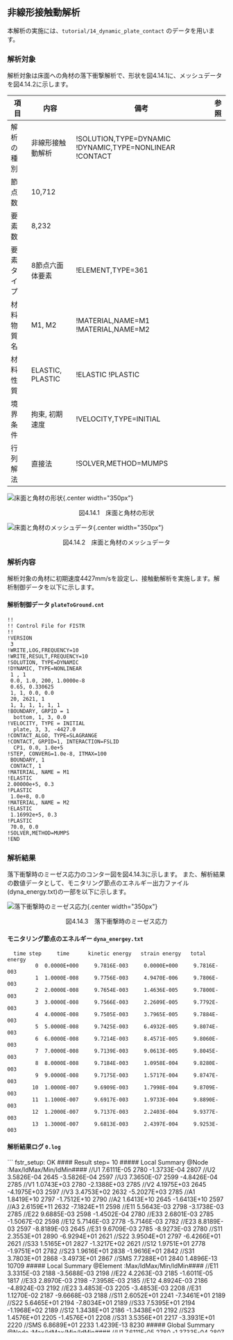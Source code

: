 ##  非線形接触動解析

本解析の実施には、`tutorial/14_dynamic_plate_contact` のデータを用います。

### 解析対象

解析対象は床面への角材の落下衝撃解析で、形状を図4.14.1に、メッシュデータを図4.14.2に示します。

 | 項目       | 内容             | 備考                                                        | 参照 |
 |------------|------------------|-------------------------------------------------------------|------|
 | 解析の種別 | 非線形接触動解析 | !SOLUTION,TYPE=DYNAMIC   !DYNAMIC,TYPE=NONLINEAR   !CONTACT |      |
 | 節点数     | 10,712           |                                                             |      |
 | 要素数     | 8,232            |                                                             |      |
 | 要素タイプ | 8節点六面体要素  | !ELEMENT,TYPE=361                                           |      |
 | 材料物質名 | M1, M2           | !MATERIAL,NAME=M1    !MATERIAL,NAME=M2                      |      |
 | 材料性質   | ELASTIC, PLASTIC | !ELASTIC    !PLASTIC                                        |      |
 | 境界条件   | 拘束, 初期速度   | !VELOCITY,TYPE=INITIAL                                      |      |
 | 行列解法   | 直接法           | !SOLVER,METHOD=MUMPS                                        |      |

![床面と角材の形状](./media/tutorial14_01.png){.center width="350px"}
<div style="text-align: center;">
図4.14.1　床面と角材の形状
</div>

![床面と角材のメッシュデータ](./media/tutorial14_02.png){.center width="350px"}
<div style="text-align: center;">
図4.14.2　床面と角材のメッシュデータ
</div>

### 解析内容

解析対象の角材に初期速度4427mm/sを設定し、接触動解析を実施します。解析制御データを以下に示します。

#### 解析制御データ `plateToGround.cnt`

```
!!
!! Control File for FISTR
!!
!VERSION
 3
!WRITE,LOG,FREQUENCY=10
!WRITE,RESULT,FREQUENCY=10
!SOLUTION, TYPE=DYNAMIC
!DYNAMIC, TYPE=NONLINEAR
 1 , 1
 0.0, 1.0, 200, 1.0000e-8
 0.65, 0.330625
 1, 1, 0.0, 0.0
 20, 2621, 1
 1, 1, 1, 1, 1, 1
!BOUNDARY, GRPID = 1
  bottom, 1, 3, 0.0
!VELOCITY, TYPE = INITIAL
  plate, 3, 3, -4427.0
!CONTACT_ALGO, TYPE=SLAGRANGE
!CONTACT, GRPID=1, INTERACTION=FSLID
  CP1, 0.0, 1.0e+5
!STEP, CONVERG=1.0e-8, ITMAX=100
 BOUNDARY, 1
 CONTACT, 1
!MATERIAL, NAME = M1
!ELASTIC
2.00000e+5, 0.3
!PLASTIC
 1.0e+8, 0.0
!MATERIAL, NAME = M2
!ELASTIC
 1.16992e+5, 0.3
!PLASTIC
 70.0, 0.0
!SOLVER,METHOD=MUMPS
!END
```

### 解析結果

落下衝撃時のミーゼス応力のコンター図を図4.14.3に示します。
また、解析結果の数値データとして、モニタリング節点のエネルギー出力ファイル(dyna_energy.txt)の一部を以下に示します。

![落下衝撃時のミーゼス応力](./media/tutorial14_03.png){.center width="350px"}
<div style="text-align: center;">
図4.14.3　落下衝撃時のミーゼス応力
</div>

#### モニタリング節点のエネルギー `dyna_energey.txt`

```
  time step     time      kinetic energy   strain energy   total energy
         0  0.0000E+000     9.7816E-003     0.0000E+000     9.7816E-003
         1  1.0000E-008     9.7756E-003     4.9470E-006     9.7806E-003
         2  2.0000E-008     9.7654E-003     1.4636E-005     9.7800E-003
         3  3.0000E-008     9.7566E-003     2.2609E-005     9.7792E-003
         4  4.0000E-008     9.7505E-003     3.7965E-005     9.7884E-003
         5  5.0000E-008     9.7425E-003     6.4932E-005     9.8074E-003
         6  6.0000E-008     9.7214E-003     8.4571E-005     9.8060E-003
         7  7.0000E-008     9.7139E-003     9.0613E-005     9.8045E-003
         8  8.0000E-008     9.7184E-003     1.0958E-004     9.8280E-003
         9  9.0000E-008     9.7175E-003     1.5717E-004     9.8747E-003
        10  1.0000E-007     9.6909E-003     1.7998E-004     9.8709E-003
        11  1.1000E-007     9.6917E-003     1.9733E-004     9.8890E-003
        12  1.2000E-007     9.7137E-003     2.2403E-004     9.9377E-003
        13  1.3000E-007     9.6813E-003     2.4397E-004     9.9253E-003
```

#### 解析結果ログ `0.log`


<div style="height: 400px; overflow-y: scroll;">
```
 fstr_setup: OK
#### Result step=    10
 ##### Local Summary @Node    :Max/IdMax/Min/IdMin####
 //U1    7.6111E-05      2780 -1.3733E-04      2807
 //U2    3.5826E-04      2645 -3.5826E-04      2597
 //U3    7.3650E-07      2599 -4.8426E-04      2785
 //V1    1.0743E+03      2780 -2.1388E+03      2785
 //V2    4.1975E+03      2645 -4.1975E+03      2597
 //V3    3.4753E+02      2632 -5.2027E+03      2785
 //A1    1.8419E+10      2797 -1.7512E+10      2790
 //A2    1.6413E+10      2645 -1.6413E+10      2597
 //A3    2.6159E+11      2632 -7.1824E+11      2598
 //E11   5.5643E-03      2798 -3.1738E-03      2785
 //E22   9.6885E-03      2598 -1.4502E-04      2780
 //E33   2.6801E-03      2785 -1.5067E-02      2598
 //E12   5.7146E-03      2778 -5.7146E-03      2782
 //E23   8.8189E-03      2597 -8.8189E-03      2645
 //E31   9.6709E-03      2785 -8.9273E-03      2780
 //S11   2.3553E+01      2890 -6.9294E+01      2621
 //S22   3.9504E+01      2797 -6.4266E+01      2621
 //S33   1.5165E+01      2827 -1.3217E+02      2621
 //S12   1.9751E+01      2778 -1.9751E+01      2782
 //S23   1.9616E+01      2838 -1.9616E+01      2842
 //S31   3.7803E+01      2868 -3.4973E+01      2867
 //SMS   7.7288E+01      2840  1.4896E-13     10709
 ##### Local Summary @Element :Max/IdMax/Min/IdMin####
 //E11   3.3315E-03      2188 -3.5688E-03      2198
 //E22   4.2263E-03      2185 -1.6011E-05      1817
 //E33   2.8970E-03      2198 -7.3958E-03      2185
 //E12   4.8924E-03      2186 -4.8924E-03      2192
 //E23   3.4853E-03      2205 -3.4853E-03      2208
 //E31   1.1270E-02      2187 -9.6668E-03      2188
 //S11   2.6052E+01      2241 -7.3461E+01      2189
 //S22   5.6465E+01      2194 -7.8034E+01      2189
 //S33   7.5395E+01      2194 -1.1968E+02      2189
 //S12   1.3438E+01      2186 -1.3438E+01      2192
 //S23   1.4576E+01      2205 -1.4576E+01      2208
 //S31   3.5356E+01      2217 -3.3931E+01      2220
 //SMS   6.8689E+01      2233  1.4239E-13      8230
 ##### Global Summary @Node    :Max/IdMax/Min/IdMin####
 //U1    7.6111E-05      2780 -1.3733E-04      2807
 //U2    3.5826E-04      2645 -3.5826E-04      2597
 //U3    7.3650E-07      2599 -4.8426E-04      2785
 //V1    1.0743E+03      2780 -2.1388E+03      2785
 //V2    4.1975E+03      2645 -4.1975E+03      2597
 //V3    3.4753E+02      2632 -5.2027E+03      2785
 //A1    1.8419E+10      2797 -1.7512E+10      2790
 //A2    1.6413E+10      2645 -1.6413E+10      2597
 //A3    2.6159E+11      2632 -7.1824E+11      2598
 //E11   5.5643E-03      2798 -3.1738E-03      2785
 //E22   9.6885E-03      2598 -1.4502E-04      2780
 //E33   2.6801E-03      2785 -1.5067E-02      2598
 //E12   5.7146E-03      2778 -5.7146E-03      2782
 //E23   8.8189E-03      2597 -8.8189E-03      2645
 //E31   9.6709E-03      2785 -8.9273E-03      2780
 //S11   2.3553E+01      2890 -6.9294E+01      2621
 //S22   3.9504E+01      2797 -6.4266E+01      2621
 //S33   1.5165E+01      2827 -1.3217E+02      2621
 //S12   1.9751E+01      2778 -1.9751E+01      2782
 //S23   1.9616E+01      2838 -1.9616E+01      2842
 //S31   3.7803E+01      2868 -3.4973E+01      2867
 //SMS   7.7288E+01      2840  1.4896E-13     10709
  ##### Global Summary @Element :Max/IdMax/Min/IdMin####
 //E11   3.3315E-03      2188 -3.5688E-03      2198
 //E22   4.2263E-03      2185 -1.6011E-05      1817
 //E33   2.8970E-03      2198 -7.3958E-03      2185
 //E12   4.8924E-03      2186 -4.8924E-03      2192
 //E23   3.4853E-03      2205 -3.4853E-03      2208
 //E31   1.1270E-02      2187 -9.6668E-03      2188
 //S11   2.6052E+01      2241 -7.3461E+01      2189
 //S22   5.6465E+01      2194 -7.8034E+01      2189
 //S33   7.5395E+01      2194 -1.1968E+02      2189
 //S12   1.3438E+01      2186 -1.3438E+01      2192
 //S23   1.4576E+01      2205 -1.4576E+01      2208
 //S31   3.5356E+01      2217 -3.3931E+01      2220
 //SMS   6.8689E+01      2233  1.4239E-13      8230

 ...

#### Result step=   200
 ##### Local Summary @Node    :Max/IdMax/Min/IdMin####
 //U1    1.0996E-03      2818 -2.9048E-03      2803
 //U2    8.2012E-03      2645 -8.2012E-03      2597
 //U3    1.1800E-06      2465 -8.5895E-03      5373
 //V1    8.9566E+02     10712 -2.1228E+03      2831
 //V2    3.4246E+03      2645 -3.4246E+03      2597
 //V3    3.2884E+02      2794 -4.0108E+03      5377
 //A1    2.1058E+09      9165 -1.2760E+09      4757
 //A2    7.5110E+08      2769 -7.5110E+08      2478
 //A3    4.4278E+09      8975 -1.0747E+09      2465
 //E11   5.4925E-02      2838 -4.1160E-02      2788
 //E22   2.2537E-01      2621 -4.2604E-04      2921
 //E33   1.4576E-02      2815 -2.7463E-01      2621
 //E12   9.7058E-02      2789 -9.7058E-02      2791
 //E23   7.4272E-02      2779 -7.4272E-02      2781
 //E31   1.3776E-01      2785 -1.5350E-01      2780
 //S11   4.2677E+01      3113 -6.9474E+01      2621
 //S22   4.7637E+01      2815 -4.2010E+01      2921
 //S33   1.6261E+01      2853 -1.1496E+02      2780
 //S12   2.2732E+01      2830 -2.2732E+01      2826
 //S23   4.0309E+01      2597 -4.0309E+01      2645
 //S31   3.8697E+01      2913 -3.7722E+01      3054
 //SMS   9.0611E+01      2597  6.2561E-02      9662
 ##### Local Summary @Element :Max/IdMax/Min/IdMin####
 //E11   5.4784E-02      2209 -4.6698E-02      2201
 //E22   1.8822E-01      2188 -7.6612E-05      2323
 //E33   2.2781E-02      2202 -2.2608E-01      2188
 //E12   1.0327E-01      2193 -1.0327E-01      2196
 //E23   4.0800E-02      2210 -4.0800E-02      2211
 //E31   1.3391E-01      2189 -1.7023E-01      2194
 //S11   4.3368E+01      2434 -7.5148E+01      2188
 //S22   6.8745E+01      2203 -4.7855E+01      2048
 //S33   7.0360E+01      2202 -1.1351E+02      2188
 //S12   1.9354E+01      2193 -1.9354E+01      2196
 //S23   1.4194E+01      1796 -1.4194E+01      1754
 //S31   3.8915E+01      2367 -3.3190E+01      2298
 //SMS   6.9701E+01      2187  3.8349E-02      7504
 ##### Global Summary @Node    :Max/IdMax/Min/IdMin####
 //U1    1.0996E-03      2818 -2.9048E-03      2803
 //U2    8.2012E-03      2645 -8.2012E-03      2597
 //U3    1.1800E-06      2465 -8.5895E-03      5373
 //V1    8.9566E+02     10712 -2.1228E+03      2831
 //V2    3.4246E+03      2645 -3.4246E+03      2597
 //V3    3.2884E+02      2794 -4.0108E+03      5377
 //A1    2.1058E+09      9165 -1.2760E+09      4757
 //A2    7.5110E+08      2769 -7.5110E+08      2478
 //A3    4.4278E+09      8975 -1.0747E+09      2465
 //E11   5.4925E-02      2838 -4.1160E-02      2788
 //E22   2.2537E-01      2621 -4.2604E-04      2921
 //E33   1.4576E-02      2815 -2.7463E-01      2621
 //E12   9.7058E-02      2789 -9.7058E-02      2791
 //E23   7.4272E-02      2779 -7.4272E-02      2781
 //E31   1.3776E-01      2785 -1.5350E-01      2780
 //S11   4.2677E+01      3113 -6.9474E+01      2621
 //S22   4.7637E+01      2815 -4.2010E+01      2921
 //S33   1.6261E+01      2853 -1.1496E+02      2780
 //S12   2.2732E+01      2830 -2.2732E+01      2826
 //S23   4.0309E+01      2597 -4.0309E+01      2645
 //S31   3.8697E+01      2913 -3.7722E+01      3054
 //SMS   9.0611E+01      2597  6.2561E-02      9662
 ##### Global Summary @Element :Max/IdMax/Min/IdMin####
 //E11   5.4784E-02      2209 -4.6698E-02      2201
 //E22   1.8822E-01      2188 -7.6612E-05      2323
 //E33   2.2781E-02      2202 -2.2608E-01      2188
 //E12   1.0327E-01      2193 -1.0327E-01      2196
 //E23   4.0800E-02      2210 -4.0800E-02      2211
 //E31   1.3391E-01      2189 -1.7023E-01      2194
 //S11   4.3368E+01      2434 -7.5148E+01      2188
 //S22   6.8745E+01      2203 -4.7855E+01      2048
 //S33   7.0360E+01      2202 -1.1351E+02      2188
 //S12   1.9354E+01      2193 -1.9354E+01      2196
 //S23   1.4194E+01      1796 -1.4194E+01      1754
 //S31   3.8915E+01      2367 -3.3190E+01      2298
 //SMS   6.9701E+01      2187  3.8349E-02      7504
```
</div>
